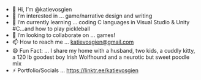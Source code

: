 - 👋 Hi, I’m @katievosgien
- 👀 I’m interested in ... game/narrative design and writing
- 🌱 I’m currently learning ... coding C languages in Visual Studio & Unity #C...and how to play pickleball
- 💞️ I’m looking to collaborate on ... games!
- 📫 How to reach me ... katievosgien@gmail.com
- 😄 Fun Fact: ... I share my home with a husband, two kids, a cuddly kitty, a 120 lb goodest boy Irish Wolfhound and a neurotic but sweet poodle mix
- ⚡ Portfolio/Socials ... https://linktr.ee/katievosgien

<!---
katievosgien/katievosgien is a ✨ special ✨ repository because its `README.md` (this file) appears on your GitHub profile.
You can click the Preview link to take a look at your changes.
--->
